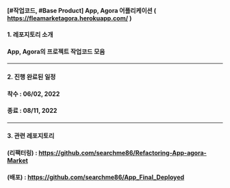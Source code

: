 #### [#작업코드, #Base Product] App, Agora 어플리케이션 ( https://fleamarketagora.herokuapp.com/ )

#### 1. 레포지토리 소개
#### App, Agora의 프로젝트 작업코드 모음
---

#### 2. 진행 완료된 일정
#### 착수 : 06/02, 2022
#### 종료 : 08/11, 2022
---

#### 3. 관련 레포지토리
#### (리팩터링) : https://github.com/searchme86/Refactoring-App-agora-Market
#### (배포) : https://github.com/searchme86/App_Final_Deployed
